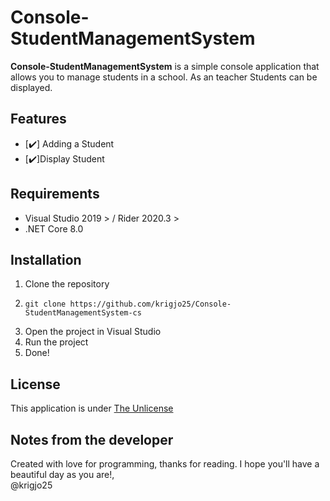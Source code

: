 # Console-StudentManagementSystem
**Console-StudentManagementSystem** is a simple console application
that allows you to manage students in a school. As an teacher
Students can be displayed.

## Features
- [✔️] Adding a Student
- [✔️]Display Student


## Requirements
- Visual Studio 2019 > / Rider 2020.3 >
- .NET Core 8.0

## Installation
1. Clone the repository
2. ```shell script
   git clone https://github.com/krigjo25/Console-StudentManagementSystem-cs
   ```
3. Open the project in Visual Studio
4. Run the project
5. Done!

## License
This application is under [The Unlicense](./LICENCE)

## Notes from the developer
Created with love for programming, thanks for reading.
I hope you'll have a beautiful day as you are!,<br>
@krigjo25
